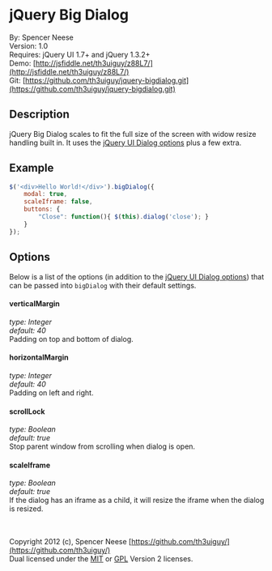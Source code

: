 jQuery Big Dialog
====================
By: Spencer Neese   
Version: 1.0   
Requires: jQuery UI 1.7+ and jQuery 1.3.2+   
Demo: [http://jsfiddle.net/th3uiguy/z88L7/](http://jsfiddle.net/th3uiguy/z88L7/)   
Git: [https://github.com/th3uiguy/jquery-bigdialog.git](https://github.com/th3uiguy/jquery-bigdialog.git)   


Description
---------------------
jQuery Big Dialog scales to fit the full size of the screen with widow resize handling built in. It uses 
the [jQuery UI Dialog options](http://jqueryui.com/demos/dialog/#options) plus a few extra.





Example
---------------------
```js
$('<div>Hello World!</div>').bigDialog({
	modal: true,
	scaleIframe: false,
	buttons: {
		"Close": function(){ $(this).dialog('close'); }
	}
});
```




Options
---------------------
Below is a list of the options (in addition to the [jQuery UI Dialog options](http://jqueryui.com/demos/dialog/#options)) that can be passed into `bigDialog` with their default settings.

#### verticalMargin ####
*type: Integer*   
*default: 40*   
Padding on top and bottom of dialog.
	
#### horizontalMargin ####
*type: Integer*   
*default: 40*   
Padding on left and right.

#### scrollLock ####
*type: Boolean*   
*default: true*   
Stop parent window from scrolling when dialog is open.
	
#### scaleIframe ####
*type: Boolean*   
*default: true*   
If the dialog has an iframe as a child, it will resize the iframe when the dialog is resized.



<br /><br />
Copyright 2012 (c), Spencer Neese [https://github.com/th3uiguy/](https://github.com/th3uiguy/)   
Dual licensed under the 
[MIT](https://raw.github.com/th3uiguy/jquery-bigdialog/master/MIT-LICENSE.txt) or 
[GPL](https://raw.github.com/th3uiguy/jquery-bigdialog/master/GPL-LICENSE.txt) Version 2 licenses.   

